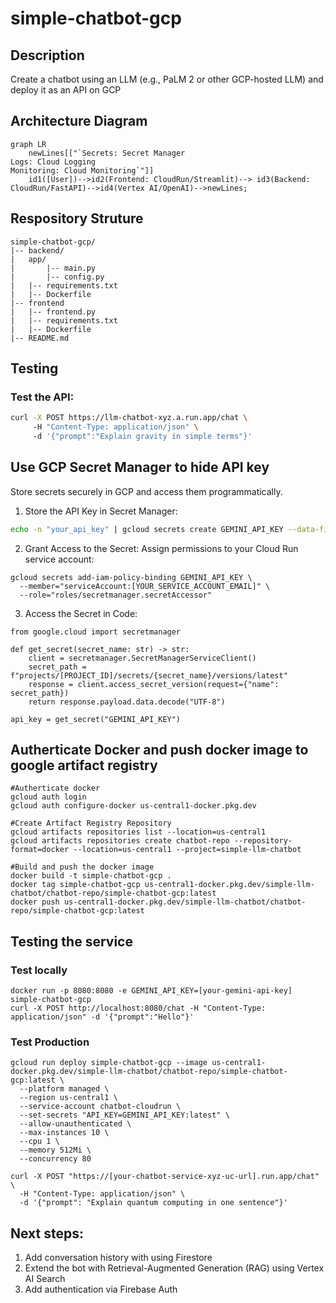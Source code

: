 # simple-chatbot-gcp
## Description
 Create a chatbot using an LLM (e.g., PaLM 2 or other GCP-hosted LLM) and deploy it as an API on GCP

## Architecture Diagram
```mermaid
graph LR
    newLines[["`Secrets: Secret Manager
Logs: Cloud Logging
Monitoring: Cloud Monitoring`"]]
    id1([User])-->id2(Frontend: CloudRun/Streamlit)--> id3(Backend: CloudRun/FastAPI)-->id4(Vertex AI/OpenAI)-->newLines;
```

## Respository Struture
```
simple-chatbot-gcp/    
|-- backend/
|   app/    
|       |-- main.py
|       |-- config.py
|   |-- requirements.txt
|   |-- Dockerfile
|-- frontend
|   |-- frontend.py
|   |-- requirements.txt
|   |-- Dockerfile
|-- README.md
```

## Testing
### Test the API:
```bash
curl -X POST https://llm-chatbot-xyz.a.run.app/chat \  
     -H "Content-Type: application/json" \  
     -d '{"prompt":"Explain gravity in simple terms"}'
```

## Use GCP Secret Manager to hide API key
Store secrets securely in GCP and access them programmatically.

1. Store the API Key in Secret Manager:
```bash
echo -n "your_api_key" | gcloud secrets create GEMINI_API_KEY --data-file=-
```

2. Grant Access to the Secret:
Assign permissions to your Cloud Run service account:
```
gcloud secrets add-iam-policy-binding GEMINI_API_KEY \
  --member="serviceAccount:[YOUR_SERVICE_ACCOUNT_EMAIL]" \
  --role="roles/secretmanager.secretAccessor"
```

3. Access the Secret in Code:
```
from google.cloud import secretmanager

def get_secret(secret_name: str) -> str:
    client = secretmanager.SecretManagerServiceClient()
    secret_path = f"projects/[PROJECT_ID]/secrets/{secret_name}/versions/latest"
    response = client.access_secret_version(request={"name": secret_path})
    return response.payload.data.decode("UTF-8")

api_key = get_secret("GEMINI_API_KEY")
```

## Autherticate Docker and push docker image to google artifact registry
```
#Autherticate docker
gcloud auth login
gcloud auth configure-docker us-central1-docker.pkg.dev

#Create Artifact Registry Repository
gcloud artifacts repositories list --location=us-central1
gcloud artifacts repositories create chatbot-repo --repository-format=docker --location=us-central1 --project=simple-llm-chatbot

#Build and push the docker image 
docker build -t simple-chatbot-gcp .
docker tag simple-chatbot-gcp us-central1-docker.pkg.dev/simple-llm-chatbot/chatbot-repo/simple-chatbot-gcp:latest
docker push us-central1-docker.pkg.dev/simple-llm-chatbot/chatbot-repo/simple-chatbot-gcp:latest
```

## Testing the service
### Test locally
```
docker run -p 8080:8080 -e GEMINI_API_KEY=[your-gemini-api-key] simple-chatbot-gcp
curl -X POST http://localhost:8080/chat -H "Content-Type: application/json" -d '{"prompt":"Hello"}'
```

### Test Production
```
gcloud run deploy simple-chatbot-gcp --image us-central1-docker.pkg.dev/simple-llm-chatbot/chatbot-repo/simple-chatbot-gcp:latest \
  --platform managed \
  --region us-central1 \
  --service-account chatbot-cloudrun \
  --set-secrets "API_KEY=GEMINI_API_KEY:latest" \
  --allow-unauthenticated \
  --max-instances 10 \
  --cpu 1 \
  --memory 512Mi \
  --concurrency 80
  
curl -X POST "https://[your-chatbot-service-xyz-uc-url].run.app/chat" \
  -H "Content-Type: application/json" \
  -d '{"prompt": "Explain quantum computing in one sentence"}'
```

## Next steps:
1. Add conversation history with using Firestore
2. Extend the bot with Retrieval-Augmented Generation (RAG) using Vertex AI Search
3. Add authentication via Firebase Auth
